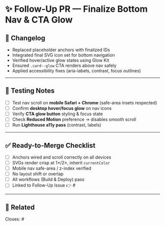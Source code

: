 # ✨ Follow-Up PR — Finalize Bottom Nav & CTA Glow

## 💎 Changelog

- Replaced placeholder anchors with finalized IDs
- Integrated final SVG icon set for bottom navigation
- Verified hover/active glow states using Glow Kit
- Ensured `.card--glow` CTA renders above nav safely
- Applied accessibility fixes (aria-labels, contrast, focus outlines)

---

## 🧪 Testing Notes

- [ ] Test nav scroll on **mobile Safari + Chrome** (safe-area insets respected)
- [ ] Confirm **desktop hover/focus glow** on nav icons
- [ ] Verify **CTA glow button** styling & focus state
- [ ] Check **Reduced Motion** preference → disables smooth scroll
- [ ] Run **Lighthouse a11y pass** (contrast, labels)

---

## ✅ Ready-to-Merge Checklist

- [ ] Anchors wired and scroll correctly on all devices
- [ ] SVGs render crisp at 1×/2×, inherit `currentColor`
- [ ] Mobile nav safe-area / z-index verified
- [ ] No layout shift or overlap
- [ ] All workflows (Build & Deploy) pass
- [ ] Linked to Follow-Up Issue 👉 #<issue-number>

---

## 🔗 Related

Closes: #<follow-up-issue-id>
